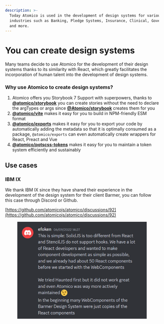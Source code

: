 ```yaml
---
description: >-
  Today Atomico is used in the development of design systems for various
  industries such as Banking, Pledge Systems, Insurance, Clinical, Government
  and more.
---
```


# You can create design systems

Many teams decide to use Atomico for the development of their design systems thanks to its similarity with React, which greatly facilitates the incorporation of human talent into the development of design systems.

### Why use Atomico to create design systems?

1. Atomico offers you Storybook 7 Support with superpowers, thanks to [**@atomico/storybook**](../packages/atomico-storybook.md) you can create stories without the need to declare the argTypes or args since [**@Atomico/storybook**](../packages/atomico-storybook.md) creates them for you
2. [**@atomico/vite**](../packages/atomico-vite/) makes it easy for you to build in NPM-friendly ESM format
3. [**@atomico/exports**](../packages/introduction/) makes it easy for you to export your code by automatically adding the metadata so that it is optimally consumed as a package, `@atomico/exports` can even automatically create wrappers for React, Preact and Vue
4. [**@atomico/potscss-tokens**](../packages/atomico-postcss-tokens/) makes it easy for you to maintain a token system efficiently and sustainably

## Use cases

### IBM IX

We thank IBM IX since they have shared their experience in the development of the design system for their client Barmer, you can follow this case through Discord or Github.

[https://github.com/atomicojs/atomico/discussions/92](https://github.com/atomicojs/atomico/discussions/92)

<figure><img src="../.gitbook/assets/image.png" alt=""><figcaption></figcaption></figure>


